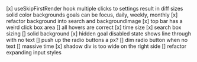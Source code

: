 [x] useSkipFirstRender hook
multiple clicks to settings result in diff sizes
solid color backgrounds
goals can be focus, daily, weekly, monthly
[x] refactor background into search and backgroundImage
[x] top bar has a weird click box area
[] all hovers are correct
[x] time size
[x] search box sizing
[] solid background
[x] hidden goal disabled state shows line through with no text
[] push up the radio buttons a px?
[] dim radio button when no text
[] massive time
[x] shadow div is too wide on the right side
[] refactor expanding input styles
